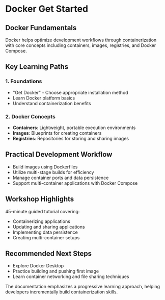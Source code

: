 # Docker Get Started

## Docker Fundamentals
Docker helps optimize development workflows through containerization with core concepts including containers, images, registries, and Docker Compose.

## Key Learning Paths

### 1. Foundations
- "Get Docker" - Choose appropriate installation method
- Learn Docker platform basics
- Understand containerization benefits

### 2. Docker Concepts
- **Containers**: Lightweight, portable execution environments
- **Images**: Blueprints for creating containers
- **Registries**: Repositories for storing and sharing images

## Practical Development Workflow
- Build images using Dockerfiles
- Utilize multi-stage builds for efficiency
- Manage container ports and data persistence
- Support multi-container applications with Docker Compose

## Workshop Highlights
45-minute guided tutorial covering:
- Containerizing applications
- Updating and sharing applications
- Implementing data persistence
- Creating multi-container setups

## Recommended Next Steps
- Explore Docker Desktop
- Practice building and pushing first image
- Learn container networking and file sharing techniques

The documentation emphasizes a progressive learning approach, helping developers incrementally build containerization skills.